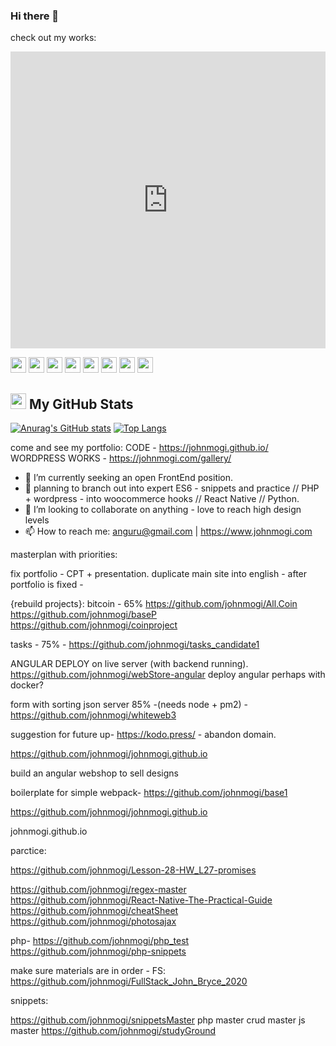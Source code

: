 ### Hi there 👋
check out my works:

<iframe width="100%" height="475" src="https://johnmogi.github.io/" frameborder="0"></iframe>

<p>
<img src="https://img.shields.io/badge/-HTML5-E34F26?style=flat-square&logo=html5&logoColor=white" height="25"> 
<img src="https://img.shields.io/badge/-CSS3-1572B6?style=flat-square&logo=css3" height="25"> 
<img src="https://img.shields.io/badge/-Javascript-ff9a00?style=flat-square&logo=javascript" height="25"> 
<img src="https://img.shields.io/badge/-React-blue?style=flat-square&logo=react" height="25"> 
<img src="https://img.shields.io/badge/-Angular-E34F26?style=flat-square&logo=angular&logoColor=white" height="25"> 
<img src="https://img.shields.io/badge/-NodeJS-47A248?style=flat-square&logo=node.js&logoColor=white" height="25"> 
<img src="https://img.shields.io/badge/-MongoDB-47A248?style=flat-square&logo=mongodb&logoColor=white" height="25"> 
<img src="https://img.shields.io/badge/-MySQL-blue?style=flat-square&logo=mysql&logoColor=white" height="25"> 

<h2><img src="https://media.giphy.com/media/cj87CxfRtrUifF3Ryk/giphy.gif" height="25"> My GitHub Stats</h2>

[![Anurag's GitHub stats](https://github-readme-stats.vercel.app/api?username=johnmogi&show_icons=true&theme=solarized-dark)](https://github.com/anuraghazra/github-readme-stats) [![Top Langs](https://github-readme-stats.vercel.app/api/top-langs/?username=johnmogi&layout=compact)](https://github.com/anuraghazra/github-readme-stats)


come and see my portfolio:
CODE - https://johnmogi.github.io/
WORDPRESS WORKS - https://johnmogi.com/gallery/
- 🔭 I’m currently seeking an open FrontEnd position.
- 🌱 planning to branch out into expert ES6 - snippets and practice // PHP + wordpress - into woocommerce hooks // React Native // Python.
- 👯 I’m looking to collaborate on anything - love to reach high design levels
- 📫 How to reach me: anguru@gmail.com | https://www.johnmogi.com

masterplan with priorities:

fix portfolio - CPT + presentation. 
duplicate main site into english - after portfolio is fixed - 

{rebuild projects}:
bitcoin - 65% https://github.com/johnmogi/All.Coin
https://github.com/johnmogi/baseP
https://github.com/johnmogi/coinproject



tasks - 75% - https://github.com/johnmogi/tasks_candidate1

ANGULAR DEPLOY  on live server (with backend running).
https://github.com/johnmogi/webStore-angular
deploy angular perhaps with docker?

form with sorting json server 85% -(needs node + pm2) - https://github.com/johnmogi/whiteweb3


suggestion for future up-
https://kodo.press/ -  abandon domain.

https://github.com/johnmogi/johnmogi.github.io

build an angular webshop to sell designs

boilerplate for simple webpack- https://github.com/johnmogi/base1


https://github.com/johnmogi/johnmogi.github.io

johnmogi.github.io



parctice:

https://github.com/johnmogi/Lesson-28-HW_L27-promises


https://github.com/johnmogi/regex-master
https://github.com/johnmogi/React-Native-The-Practical-Guide
https://github.com/johnmogi/cheatSheet
https://github.com/johnmogi/photosajax



php-
https://github.com/johnmogi/php_test
https://github.com/johnmogi/php-snippets


make sure materials are in order - FS:
https://github.com/johnmogi/FullStack_John_Bryce_2020


snippets:

https://github.com/johnmogi/snippetsMaster
php master
crud master
js master
https://github.com/johnmogi/studyGround
